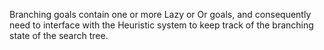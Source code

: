 Branching goals contain one or more Lazy or Or goals, and consequently need to interface with the Heuristic system to keep track of the branching state of the search tree.